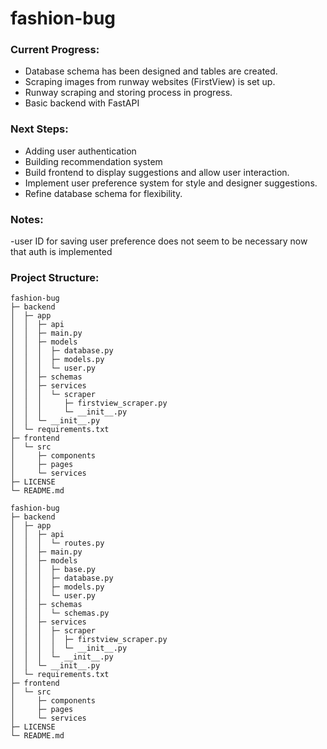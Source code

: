 # fashion-bug
### Current Progress:
- Database schema has been designed and tables are created.
- Scraping images from runway websites (FirstView) is set up.
- Runway scraping and storing process in progress.
- Basic backend with FastAPI

### Next Steps:
- Adding user authentication
- Building recommendation system
- Build frontend to display suggestions and allow user interaction.
- Implement user preference system for style and designer suggestions.
- Refine database schema for flexibility.

### Notes:
-user ID for saving user preference does not seem to be necessary now that auth is implemented

### Project Structure:
```
fashion-bug
├─ backend
│  ├─ app
│  │  ├─ api
│  │  ├─ main.py
│  │  ├─ models
│  │  │  ├─ database.py
│  │  │  ├─ models.py
│  │  │  └─ user.py
│  │  ├─ schemas
│  │  ├─ services
│  │  │  └─ scraper
│  │  │     ├─ firstview_scraper.py
│  │  │     └─ __init__.py
│  │  └─ __init__.py
│  └─ requirements.txt
├─ frontend
│  └─ src
│     ├─ components
│     ├─ pages
│     └─ services
├─ LICENSE
└─ README.md

```
```
fashion-bug
├─ backend
│  ├─ app
│  │  ├─ api
│  │  │  └─ routes.py
│  │  ├─ main.py
│  │  ├─ models
│  │  │  ├─ base.py
│  │  │  ├─ database.py
│  │  │  ├─ models.py
│  │  │  └─ user.py
│  │  ├─ schemas
│  │  │  └─ schemas.py
│  │  ├─ services
│  │  │  ├─ scraper
│  │  │  │  ├─ firstview_scraper.py
│  │  │  │  └─ __init__.py
│  │  │  └─ __init__.py
│  │  └─ __init__.py
│  └─ requirements.txt
├─ frontend
│  └─ src
│     ├─ components
│     ├─ pages
│     └─ services
├─ LICENSE
└─ README.md

```